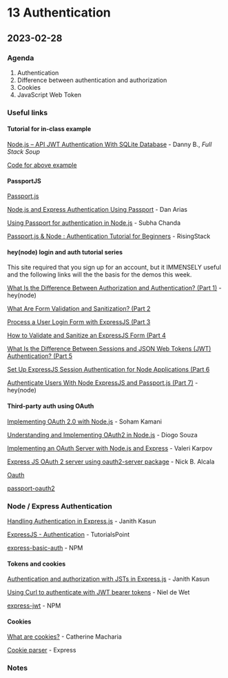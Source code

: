 # 13 Authentication

## 2023-02-28

### Agenda

1. Authentication
2. Difference between authentication and authorization
3. Cookies
4. JavaScript Web Token

### Useful links

#### Tutorial for in-class example

[Node.js – API JWT Authentication With SQLite Database](https://fullstacksoup.blog/2021/09/17/node-js-api-jwt-authentication-with-sqlite-database/) - Danny B., _Full Stack Soup_

[Code for above example](https://github.com/fullstacksoup/blog-node-sqllite-jwt-auth-example)

#### PassportJS

[Passport.js](https://www.passportjs.org/)

[Node.js and Express Authentication Using Passport](https://auth0.com/blog/create-a-simple-and-secure-node-express-app/) - Dan Arias

[Using Passport for authentication in Node.js](https://blog.logrocket.com/using-passport-authentication-node-js/) - Subha Chanda

[Passport.js & Node : Authentication Tutorial for Beginners](https://blog.risingstack.com/node-hero-node-js-authentication-passport-js/) - RisingStack

#### hey(node) login and auth tutorial series

This site required that you sign up for an account, but it IMMENSELY useful and the following links will the the basis for the demos this week.

[What Is the Difference Between Authorization and Authentication? (Part 1)](https://heynode.com/tutorial/what-difference-between-authorization-and-authentication) - hey(node)

[What Are Form Validation and Sanitization? (Part 2](https://heynode.com/tutorial/what-are-form-validation-and-sanitization)

[Process a User Login Form with ExpressJS (Part 3](https://heynode.com/tutorial/process-user-login-form-expressjs)

[How to Validate and Sanitize an ExpressJS Form (Part 4](https://heynode.com/tutorial/how-validate-and-sanitize-expressjs-form)

[What Is the Difference Between Sessions and JSON Web Tokens (JWT) Authentication? (Part 5](https://heynode.com/tutorial/what-difference-between-sessions-and-json-web-tokens-jwt-authentication)

[Set Up ExpressJS Session Authentication for Node Applications (Part 6](https://heynode.com/tutorial/set-expressjs-session-authentication-node-applications)

[Authenticate Users With Node ExpressJS and Passport.js (Part 7)](https://heynode.com/tutorial/authenticate-users-node-expressjs-and-passportjs/) - hey(node)

#### Third-party auth using OAuth

[Implementing OAuth 2.0 with Node.js](https://www.sohamkamani.com/nodejs/oauth/) - Soham Kamani

[Understanding and Implementing OAuth2 in Node.js](https://www.honeybadger.io/blog/oauth-nodejs-javascript/) - Diogo Souza

[Implementing an OAuth Server with Node.js and Express](https://thecodebarbarian.com/oauth-with-node-js-and-express.html) - Valeri Karpov

[Express JS OAuth 2 server using oauth2-server package](https://niceprogrammer.com/express-js-oauth-2-server-using-oauth2-server-package/) - Nick B. Alcala

[Oauth](https://www.passportjs.org/concepts/authentication/oauth/)

[passport-oauth2](http://www.passportjs.org/packages/passport-oauth2/)

### Node / Express Authentication

[Handling Authentication in Express.js](https://stackabuse.com/handling-authentication-in-express-js/) - Janith Kasun

[ExpressJS - Authentication](https://www.tutorialspoint.com/expressjs/expressjs_authentication.htm) - TutorialsPoint

[express-basic-auth](https://www.npmjs.com/package/express-basic-auth) - NPM

#### Tokens and cookies

[Authentication and authorization with JSTs in Express.js](https://stackabuse.com/authentication-and-authorization-with-jwts-in-express-js/) - Janith Kasun

[Using Curl to authenticate with JWT bearer tokens](https://nieldw.medium.com/using-curl-to-authenticate-with-jwt-bearer-tokens-55b7fac506bd) - Niel de Wet

[express-jwt](https://www.npmjs.com/package/express-jwt) - NPM

#### Cookies

[What are cookies?](https://www.section.io/engineering-education/what-are-cookies-nodejs/) - Catherine Macharia

[Cookie parser](http://expressjs.com/en/resources/middleware/cookie-parser.html) - Express

### Notes

